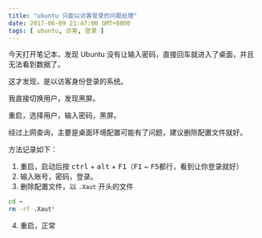 ```yaml
---
title: "ubuntu 只能以访客登录的问题处理"
date: 2017-06-09 21:47:00 GMT+0800
tags: [ ubuntu, 访客, 登录 ]
---
```


今天打开笔记本，发现 Ubuntu 没有让输入密码，直接回车就进入了桌面，并且无法看到数据了。

这才发现，是以访客身份登录的系统。

我直接切换用户，发现黑屏。

<!-- truncate -->

重启，选择用户，输入密码，黑屏。

经过上网查询，主要是桌面环境配置可能有了问题，建议删除配置文件就好。

方法记录如下：

1. 重启，启动后按 <kbd>ctrl</kbd> + <kbd>alt</kbd> + <kbd>F1</kbd>（<kbd>F1</kbd> ~ <kbd>F5</kbd>都行，看到让你登录就好）
2. 输入账号，密码，登录。
3. 删除配置文件，以 `.Xaut` 开头的文件

```sh
cd ~ 
rm -rf .Xaut*
```

4. 重启，正常
